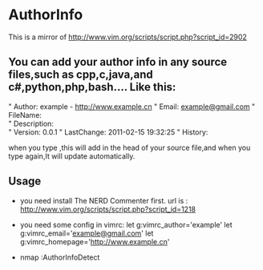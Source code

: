 AuthorInfo
==========
This is a mirror of http://www.vim.org/scripts/script.php?script_id=2902

You can add your author info in any source files,such as cpp,c,java,and c#,python,php,bash....
Like this:
-------------------------------------------------
"  Author:          example - http://www.example.cn
"  Email:           example@gmail.com
"  FileName:        
"  Description:     
"  Version:         0.0.1
"  LastChange:      2011-02-15 19:32:25
"  History:         

when you type <F4>,this will add in the head of your source file,and when you type <F4> again,It will update automatically.

Usage
---------
* you need install The NERD Commenter first.
  url is : http://www.vim.org/scripts/script.php?script_id=1218

* you need some config in vimrc:
  let g:vimrc_author='example'
  let g:vimrc_email='example@gmail.com'
  let g:vimrc_homepage='http://www.example.cn'

* nmap <F4> :AuthorInfoDetect<cr>

